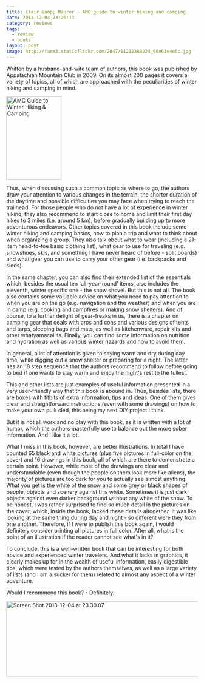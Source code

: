 ```yaml
---
title: Clair &amp; Maurer - AMC guide to winter hiking and camping
date: 2013-12-04 23:26:13
category: reviews
tags:
  - review
  - books
layout: post
image: http://farm3.staticflickr.com/2847/11212388224_98e61e4e5c.jpg
---
```


Written by a husband-and-wife team of authors, this book was published by Appalachian Mountain Club in 2009. On its almost 200 pages it covers a variety of topics, all of which are approached with the peculiarities of winter hiking and camping in mind.

<img src="http://farm3.staticflickr.com/2847/11212388224_98e61e4e5c.jpg"  width="145" height="219" alt="AMC Guide to Winter Hiking &amp; Camping">
  
<!--more-->

Thus, when discussing such a common topic as where to go, the authors draw your attention to various changes in the terrain, the shorter duration of the daytime and possible difficulties you may face when trying to reach the trailhead. For those people who do not have a lot of experience in winter hiking, they also recommend to start close to home and limit their first day hikes to 3 miles (i.e. around 5 km), before gradually building up to more adventurous endeavors. Other topics covered in this book include some winter hiking and camping basics, how to plan a trip and what to think about when organizing a group. They also talk about what to wear (including a 21-item head-to-toe basic clothing list), what gear to use for traveling (e.g. snowshoes, skis, and something I have never heard of before - split boards) and what gear you can use to carry your other gear (i.e. backpacks and sleds).

In the same chapter, you can also find their extended list of the essentials which, besides the usual ten 'all-year-round' items, also includes the eleventh, winter specific one - the snow shovel. But this is not all. The book also contains some valuable advice on what you need to pay attention to when you are on the go (e.g. navigation and the weather) and when you are in camp (e.g. cooking and campfires or making snow shelters). And of course, to a further delight of gear-freaks in us, there is a chapter on camping gear that deals with pros and cons and various designs of tents and tarps, sleeping bags and mats, as well as kitchenware, repair kits and other whatyamacallits. Finally, you can find some information on nutrition and hydration as well as various winter hazards and how to avoid them.

In general, a lot of attention is given to saying warm and dry during day time, while digging out a snow shelter or preparing for a night. The latter has an 18 step sequence that the authors recommend to follow before going to bed if one wants to stay warm and enjoy the night's rest to the fullest.

This and other lists are just examples of useful information presented in a very user-friendly way that this book is abound in. Thus, besides lists, there are boxes with titbits of extra information, tips and ideas. One of them gives clear and straightforward instructions (even with some drawings) on how to make your own pulk sled, this being my next DIY project I think.

But it is not all work and no play with this book, as it is written with a lot of humor, which the authors masterfully use to balance out the more sober information. And I like it a lot.

What I miss in this book, however, are better illustrations. In total I have counted 65 black and white pictures (plus five pictures in full-color on the cover) and 16 drawings in this book, all of which are there to demonstrate a certain point. However, while most of the drawings are clear and understandable (even though the people on them look more like aliens), the majority of pictures are too dark for you to actually see almost anything. What you get is the white of the snow and some grey or black shapes of people, objects and scenery against this white. Sometimes it is just dark objects against even darker background without any white of the snow. To be honest, I was rather surprised to find so much detail in the pictures on the cover, which, inside the book, lacked these details altogether. It was like looking at the same thing during day and night - so different were they from one another. Therefore, if I were to publish this book again, I would definitely consider printing all pictures in full color. After all, what is the point of an illustration if the reader cannot see what's in it?

To conclude, this is a well-written book that can be interesting for both novice and experienced winter travelers. And what it lacks in graphics, it clearly makes up for in the wealth of useful information, easily digestible tips, which were tested by the authors themselves, as well as a large variety of lists (and I am a sucker for them) related to almost any aspect of a winter adventure.

Would I recommend this book? - Definitely.

<a rel="nofollow" href="http://www.flickr.com/photos/90204224@N07/11211844134"><img src="http://farm6.staticflickr.com/5483/11211844134_c11a5bdcd8_o.png" width="558" height="199" alt="Screen Shot 2013-12-04 at 23.30.07"></a>
